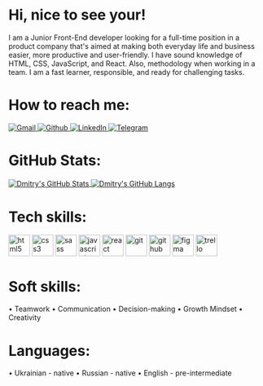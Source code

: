 # Hi, nice to see your!

I am a Junior Front-End developer looking for a full-time position in a product company that's aimed at making both everyday life and business easier, more productive and user-friendly. I have sound knowledge of HTML, CSS, JavaScript, and React. Also, methodology when working in a team. I am a fast learner, responsible, and ready for challenging tasks.

# How to reach me:

<a href="mailto:karineskyp@gmail.com" rel="noopener noreferrer" target="_blank"><img alt="Gmail" src="https://img.shields.io/badge/Gmail-D14836?&logo=gmail&logoColor=white" />
</a>
<a href="https://github.com/KarinaSkrypka" rel="noopener noreferrer" target="_blank"><img alt="Github" src="https://img.shields.io/badge/GitHub-333?logo=github&logoColor=white" />
</a>
<a href="https://www.linkedin.com/in/karina-skrypka/" rel="noopener noreferrer" target="_blank"><img alt="LinkedIn" src="https://img.shields.io/badge/linkedin-0077B5?&logo=linkedin&logoColor=white" />
</a>
<a href="https://t.me/Karinaskrypka" rel="noopener noreferrer" target="_blank"><img alt="Telegram" src="https://img.shields.io/badge/Telegram-0088CC?logo=telegram&logoColor=white" />
</a>

# GitHub Stats:

<a href="https://github.com/KarinaSkrypka/Karina-Skrypka">
  <img align="center" src="https://github-readme-stats.vercel.app/api/top-langs/?username=mikheenko-d-s&title_color=ffffff&show_icons=true&text_color=ffffff&icon_color=ffffff&bg_color=000000&langs_count=3" alt="Dmitry's GitHub Stats" />
</a>
<a href="https://github.com/KarinaSkrypka/Karina-Skrypka">
  <img align="center" src="https://github-readme-stats.vercel.app/api?username=mikheenko-d-s&include_all_commits=true&title_color=ffffff&show_icons=true&icon_color=ffffff&line_height=27&theme=dark" alt="Dmitry's GitHub Langs" />
</a>

# Tech skills:

[<img src="https://img.icons8.com/color/48/000000/html-5--v1.png" alt="html5" height='42px'/>](http://htmlbook.ru/html "HTML5")
[<img src="https://img.icons8.com/color/48/000000/css3.png" alt="css3" height='42px' />](http://htmlbook.ru/samcss "CSS3")
[<img src="https://img.icons8.com/color/48/000000/sass.png" alt="sass" height='42px' />](https://sass-lang.com/ "SASS")
[<img src="https://img.icons8.com/color/48/000000/javascript--v1.png" alt="javascript" height='42px'/>](https://learn.javascript.ru/ "Java Script")
[<img src="https://img.icons8.com/color/48/000000/react-native.png" alt="react" height='42px' />](https://reactjs.org/ "React.js")
[<img src="https://img.icons8.com/color/48/000000/git.png" alt="git" height='42px' />](https://git-scm.com/ "Git")
[<img src="https://img.icons8.com/fluency/50/000000/github.png" alt="github" height='42px' />](https://github.com/ "GitHub")
[<img src="https://img.icons8.com/color/48/000000/figma--v1.png" alt="figma" height='42px' />](https://www.figma.com/ "Figma")
[<img src="https://img.icons8.com/color/48/000000/trello.png" alt="trello" height='42px' />](https://trello.com/ "Trello")

# Soft skills:

• Teamwork
• Communication
• Decision-making
• Growth Mindset
• Creativity

# Languages:

• Ukrainian - native
• Russian - native
• English - pre-intermediate
